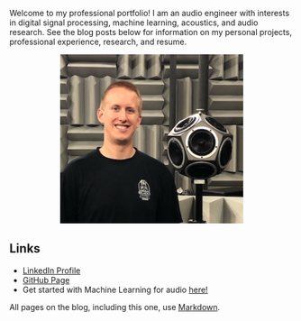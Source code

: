 Welcome to my professional portfolio! I am an audio engineer with interests in digital signal processing, machine learning, acoustics, and audio research. See the blog posts below for information on my personal projects, professional experience, research, and resume.

<p align="center">
  <img width="325" height="300" src=images/RyanMiller2.jpg>
</p>


## Links
* [LinkedIn Profile](https://www.linkedin.com/in/ryan-miller-1aa8355a/)
* [GitHub Page](https://github.com/rjmiller927)
* Get started with Machine Learning for audio [here!](https://github.com/drscotthawley/ml-audio-start)


 All pages on the blog, including this one, use [Markdown](https://guides.github.com/features/mastering-markdown/).



